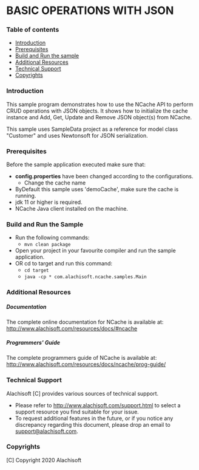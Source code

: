 # BASIC OPERATIONS WITH JSON

### Table of contents

* [Introduction](#introduction)
* [Prerequisites](#prerequisites)
* [Build and Run the sample](#build-and-run-the-sample)
* [Additional Resources](#additional-resources)
* [Technical Support](#technical-support)
* [Copyrights](#copyrights)

### Introduction

This sample program demonstrates how to use the NCache API to perform CRUD operations with JSON objects. 
It shows how to initialize the cache instance and Add, Get, Update and Remove JSON object(s) from NCache.

This sample uses SampleData project as a reference for model class "Customer" and uses Newtonsoft for JSON serialization.

### Prerequisites

Before the sample application executed make sure that:

- **config.properties** have been changed according to the configurations. 
	- Change the cache name
- ByDefault this sample uses 'demoCache', make sure the cache is running. 
- jdk 11 or higher is required.
- NCache Java client installed on the machine.   

### Build and Run the Sample
- Run the following commands:
    - ``` mvn clean package ```
- Open your project in your favourite compiler and run the sample application.
- OR cd to target and run this command: 
	- ``` cd target ```
    - ``` java -cp * com.alachisoft.ncache.samples.Main ```

### Additional Resources

##### Documentation
The complete online documentation for NCache is available at:
http://www.alachisoft.com/resources/docs/#ncache

##### Programmers' Guide
The complete programmers guide of NCache is available at:
http://www.alachisoft.com/resources/docs/ncache/prog-guide/

### Technical Support

Alachisoft [C] provides various sources of technical support. 

- Please refer to http://www.alachisoft.com/support.html to select a support resource you find suitable for your issue.
- To request additional features in the future, or if you notice any discrepancy regarding this document, please drop an email to [support@alachisoft.com](mailto:support@alachisoft.com).

### Copyrights

[C] Copyright 2020 Alachisoft 